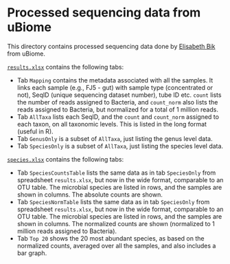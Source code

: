 # Processed sequencing data from uBiome

This directory contains processed sequencing data done by [Elisabeth Bik](https://github.com/eliesbik) from uBiome.

[`results.xlsx`](results.xlsx) contains the following tabs:

- Tab `Mapping` contains the metadata associated with all the samples.
It links each sample (e.g., FJ5 - gut) with sample type (concentrated or not), SeqID (unique sequencing dataset number), tube ID etc.
`count` lists the number of reads assigned to Bacteria, and `count_norm` also lists the reads assigned to Bacteria, but normalized for a total of 1 million reads. 
- Tab `AllTaxa` lists each SeqID, and the `count` and `count_norm` assigned to each taxon, on all taxonomic levels.
This is listed in the long format (useful in R).
- Tab `GenusOnly` is a subset of `AllTaxa`, just listing the genus level data. 
- Tab `SpeciesOnly` is a subset of `AllTaxa`, just listing the species level data.

[`species.xlsx`](species.xlsx) contains the following tabs:

- Tab `SpeciesCountsTable` lists the same data as in tab `SpeciesOnly` from spreadsheet `results.xlsx`, but now in the wide format, comparable to an OTU table.
The microbial species are listed in rows, and the samples are shown in columns.
The absolute counts are shown. 
- Tab `SpeciesNormTable` lists the same data as in tab `SpeciesOnly` from spreadsheet `results.xlsx`, but now in the wide format, comparable to an OTU table.
The microbial species are listed in rows, and the samples are shown in columns.
The normalized counts are shown (normalized to 1 million reads assigned to Bacteria). 
- Tab `Top 20` shows the 20 most abundant species, as based on the normalized counts, averaged over all the samples, and also includes a bar graph.
